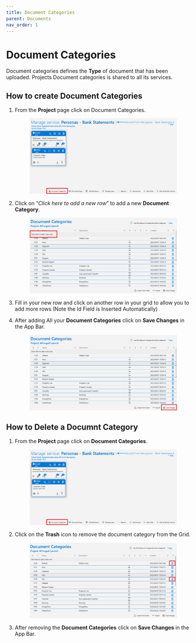 ```yaml
---
title: Document Categories
parent: Documents
nav_order: 1
---
```


# Document Categories

Document categories defines the **Type** of document that has been uploaded. Projects Document categories is shared to all its services.

## How to create Document Categories

1.  From the **Project** page click on Document Categories.

    <figure><img src="../.gitbook/assets/image (10) (2) (2).png" alt=""><figcaption></figcaption></figure>
2.  Click on “_Click here to add a new row_” to add a new **Document Category**.

    <figure><img src="../.gitbook/assets/image (14) (1).png" alt=""><figcaption></figcaption></figure>
3. &#x20;Fill in your new row and click on another row in your grid to allow you to add more rows (Note the Id Field is Inserted Automatically)
4.  After adding All your **Document Categories** click on **Save Changes** in the App Bar.

    <figure><img src="../.gitbook/assets/image (51) (1).png" alt=""><figcaption></figcaption></figure>

## How to Delete a Documnt Category

1.  From the **Project** page click on **Document Categories**.

    <figure><img src="../.gitbook/assets/image (60) (1).png" alt=""><figcaption></figcaption></figure>
2.  &#x20;Click on the **Trash** icon to remove the document category from the Grid.

    <figure><img src="../.gitbook/assets/image (74).png" alt=""><figcaption></figcaption></figure>
3. After removing the **Document Categories** click on **Save Changes** in the App Bar.
